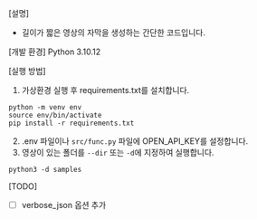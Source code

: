 [설명]
* 길이가 짧은 영상의 자막을 생성하는 간단한 코드입니다.

[개발 환경]
Python 3.10.12

[실행 방법]
1. 가상환경 실행 후 requirements.txt를 설치합니다.
```
python -m venv env
source env/bin/activate
pip install -r requirements.txt
```
2. .env 파일이나 `src/func.py` 파일에 OPEN_API_KEY를 설정합니다.
3. 영상이 있는 폴더를 `--dir` 또는 `-d`에 지정하여 실행합니다.
```
python3 -d samples
```

[TODO]
- [ ] verbose_json 옵션 추가